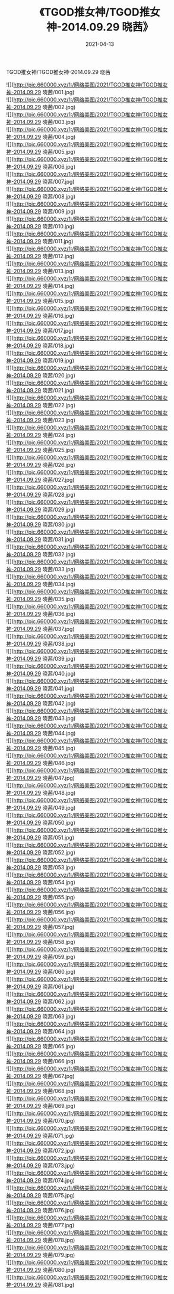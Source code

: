 ﻿---
layout: post
title:  《TGOD推女神/TGOD推女神-2014.09.29 晓茜》
date:   2021-04-13
img: http://pic.660000.xyz/1:/网络美图/2021/TGOD推女神/TGOD推女神-2014.09.29 晓茜/000.jpg
categories: [美女, 清纯, 唯美]
---

TGOD推女神/TGOD推女神-2014.09.29 晓茜

 ![](http://pic.660000.xyz/1:/网络美图/2021/TGOD推女神/TGOD推女神-2014.09.29 晓茜/001.jpg) <br>![](http://pic.660000.xyz/1:/网络美图/2021/TGOD推女神/TGOD推女神-2014.09.29 晓茜/002.jpg) <br>![](http://pic.660000.xyz/1:/网络美图/2021/TGOD推女神/TGOD推女神-2014.09.29 晓茜/003.jpg) <br>![](http://pic.660000.xyz/1:/网络美图/2021/TGOD推女神/TGOD推女神-2014.09.29 晓茜/004.jpg) <br>![](http://pic.660000.xyz/1:/网络美图/2021/TGOD推女神/TGOD推女神-2014.09.29 晓茜/005.jpg) <br>![](http://pic.660000.xyz/1:/网络美图/2021/TGOD推女神/TGOD推女神-2014.09.29 晓茜/006.jpg) <br>![](http://pic.660000.xyz/1:/网络美图/2021/TGOD推女神/TGOD推女神-2014.09.29 晓茜/007.jpg) <br>![](http://pic.660000.xyz/1:/网络美图/2021/TGOD推女神/TGOD推女神-2014.09.29 晓茜/008.jpg) <br>![](http://pic.660000.xyz/1:/网络美图/2021/TGOD推女神/TGOD推女神-2014.09.29 晓茜/009.jpg) <br>![](http://pic.660000.xyz/1:/网络美图/2021/TGOD推女神/TGOD推女神-2014.09.29 晓茜/010.jpg) <br>![](http://pic.660000.xyz/1:/网络美图/2021/TGOD推女神/TGOD推女神-2014.09.29 晓茜/011.jpg) <br>![](http://pic.660000.xyz/1:/网络美图/2021/TGOD推女神/TGOD推女神-2014.09.29 晓茜/012.jpg) <br>![](http://pic.660000.xyz/1:/网络美图/2021/TGOD推女神/TGOD推女神-2014.09.29 晓茜/013.jpg) <br>![](http://pic.660000.xyz/1:/网络美图/2021/TGOD推女神/TGOD推女神-2014.09.29 晓茜/014.jpg) <br>![](http://pic.660000.xyz/1:/网络美图/2021/TGOD推女神/TGOD推女神-2014.09.29 晓茜/015.jpg) <br>![](http://pic.660000.xyz/1:/网络美图/2021/TGOD推女神/TGOD推女神-2014.09.29 晓茜/016.jpg) <br>![](http://pic.660000.xyz/1:/网络美图/2021/TGOD推女神/TGOD推女神-2014.09.29 晓茜/017.jpg) <br>![](http://pic.660000.xyz/1:/网络美图/2021/TGOD推女神/TGOD推女神-2014.09.29 晓茜/018.jpg) <br>![](http://pic.660000.xyz/1:/网络美图/2021/TGOD推女神/TGOD推女神-2014.09.29 晓茜/019.jpg) <br>![](http://pic.660000.xyz/1:/网络美图/2021/TGOD推女神/TGOD推女神-2014.09.29 晓茜/020.jpg) <br>![](http://pic.660000.xyz/1:/网络美图/2021/TGOD推女神/TGOD推女神-2014.09.29 晓茜/021.jpg) <br>![](http://pic.660000.xyz/1:/网络美图/2021/TGOD推女神/TGOD推女神-2014.09.29 晓茜/022.jpg) <br>![](http://pic.660000.xyz/1:/网络美图/2021/TGOD推女神/TGOD推女神-2014.09.29 晓茜/023.jpg) <br>![](http://pic.660000.xyz/1:/网络美图/2021/TGOD推女神/TGOD推女神-2014.09.29 晓茜/024.jpg) <br>![](http://pic.660000.xyz/1:/网络美图/2021/TGOD推女神/TGOD推女神-2014.09.29 晓茜/025.jpg) <br>![](http://pic.660000.xyz/1:/网络美图/2021/TGOD推女神/TGOD推女神-2014.09.29 晓茜/026.jpg) <br>![](http://pic.660000.xyz/1:/网络美图/2021/TGOD推女神/TGOD推女神-2014.09.29 晓茜/027.jpg) <br>![](http://pic.660000.xyz/1:/网络美图/2021/TGOD推女神/TGOD推女神-2014.09.29 晓茜/028.jpg) <br>![](http://pic.660000.xyz/1:/网络美图/2021/TGOD推女神/TGOD推女神-2014.09.29 晓茜/029.jpg) <br>![](http://pic.660000.xyz/1:/网络美图/2021/TGOD推女神/TGOD推女神-2014.09.29 晓茜/030.jpg) <br>![](http://pic.660000.xyz/1:/网络美图/2021/TGOD推女神/TGOD推女神-2014.09.29 晓茜/031.jpg) <br>![](http://pic.660000.xyz/1:/网络美图/2021/TGOD推女神/TGOD推女神-2014.09.29 晓茜/032.jpg) <br>![](http://pic.660000.xyz/1:/网络美图/2021/TGOD推女神/TGOD推女神-2014.09.29 晓茜/033.jpg) <br>![](http://pic.660000.xyz/1:/网络美图/2021/TGOD推女神/TGOD推女神-2014.09.29 晓茜/034.jpg) <br>![](http://pic.660000.xyz/1:/网络美图/2021/TGOD推女神/TGOD推女神-2014.09.29 晓茜/035.jpg) <br>![](http://pic.660000.xyz/1:/网络美图/2021/TGOD推女神/TGOD推女神-2014.09.29 晓茜/036.jpg) <br>![](http://pic.660000.xyz/1:/网络美图/2021/TGOD推女神/TGOD推女神-2014.09.29 晓茜/037.jpg) <br>![](http://pic.660000.xyz/1:/网络美图/2021/TGOD推女神/TGOD推女神-2014.09.29 晓茜/038.jpg) <br>![](http://pic.660000.xyz/1:/网络美图/2021/TGOD推女神/TGOD推女神-2014.09.29 晓茜/039.jpg) <br>![](http://pic.660000.xyz/1:/网络美图/2021/TGOD推女神/TGOD推女神-2014.09.29 晓茜/040.jpg) <br>![](http://pic.660000.xyz/1:/网络美图/2021/TGOD推女神/TGOD推女神-2014.09.29 晓茜/041.jpg) <br>![](http://pic.660000.xyz/1:/网络美图/2021/TGOD推女神/TGOD推女神-2014.09.29 晓茜/042.jpg) <br>![](http://pic.660000.xyz/1:/网络美图/2021/TGOD推女神/TGOD推女神-2014.09.29 晓茜/043.jpg) <br>![](http://pic.660000.xyz/1:/网络美图/2021/TGOD推女神/TGOD推女神-2014.09.29 晓茜/044.jpg) <br>![](http://pic.660000.xyz/1:/网络美图/2021/TGOD推女神/TGOD推女神-2014.09.29 晓茜/045.jpg) <br>![](http://pic.660000.xyz/1:/网络美图/2021/TGOD推女神/TGOD推女神-2014.09.29 晓茜/046.jpg) <br>![](http://pic.660000.xyz/1:/网络美图/2021/TGOD推女神/TGOD推女神-2014.09.29 晓茜/047.jpg) <br>![](http://pic.660000.xyz/1:/网络美图/2021/TGOD推女神/TGOD推女神-2014.09.29 晓茜/048.jpg) <br>![](http://pic.660000.xyz/1:/网络美图/2021/TGOD推女神/TGOD推女神-2014.09.29 晓茜/049.jpg) <br>![](http://pic.660000.xyz/1:/网络美图/2021/TGOD推女神/TGOD推女神-2014.09.29 晓茜/050.jpg) <br>![](http://pic.660000.xyz/1:/网络美图/2021/TGOD推女神/TGOD推女神-2014.09.29 晓茜/051.jpg) <br>![](http://pic.660000.xyz/1:/网络美图/2021/TGOD推女神/TGOD推女神-2014.09.29 晓茜/052.jpg) <br>![](http://pic.660000.xyz/1:/网络美图/2021/TGOD推女神/TGOD推女神-2014.09.29 晓茜/053.jpg) <br>![](http://pic.660000.xyz/1:/网络美图/2021/TGOD推女神/TGOD推女神-2014.09.29 晓茜/054.jpg) <br>![](http://pic.660000.xyz/1:/网络美图/2021/TGOD推女神/TGOD推女神-2014.09.29 晓茜/055.jpg) <br>![](http://pic.660000.xyz/1:/网络美图/2021/TGOD推女神/TGOD推女神-2014.09.29 晓茜/056.jpg) <br>![](http://pic.660000.xyz/1:/网络美图/2021/TGOD推女神/TGOD推女神-2014.09.29 晓茜/057.jpg) <br>![](http://pic.660000.xyz/1:/网络美图/2021/TGOD推女神/TGOD推女神-2014.09.29 晓茜/058.jpg) <br>![](http://pic.660000.xyz/1:/网络美图/2021/TGOD推女神/TGOD推女神-2014.09.29 晓茜/059.jpg) <br>![](http://pic.660000.xyz/1:/网络美图/2021/TGOD推女神/TGOD推女神-2014.09.29 晓茜/060.jpg) <br>![](http://pic.660000.xyz/1:/网络美图/2021/TGOD推女神/TGOD推女神-2014.09.29 晓茜/061.jpg) <br>![](http://pic.660000.xyz/1:/网络美图/2021/TGOD推女神/TGOD推女神-2014.09.29 晓茜/062.jpg) <br>![](http://pic.660000.xyz/1:/网络美图/2021/TGOD推女神/TGOD推女神-2014.09.29 晓茜/063.jpg) <br>![](http://pic.660000.xyz/1:/网络美图/2021/TGOD推女神/TGOD推女神-2014.09.29 晓茜/064.jpg) <br>![](http://pic.660000.xyz/1:/网络美图/2021/TGOD推女神/TGOD推女神-2014.09.29 晓茜/065.jpg) <br>![](http://pic.660000.xyz/1:/网络美图/2021/TGOD推女神/TGOD推女神-2014.09.29 晓茜/066.jpg) <br>![](http://pic.660000.xyz/1:/网络美图/2021/TGOD推女神/TGOD推女神-2014.09.29 晓茜/067.jpg) <br>![](http://pic.660000.xyz/1:/网络美图/2021/TGOD推女神/TGOD推女神-2014.09.29 晓茜/068.jpg) <br>![](http://pic.660000.xyz/1:/网络美图/2021/TGOD推女神/TGOD推女神-2014.09.29 晓茜/069.jpg) <br>![](http://pic.660000.xyz/1:/网络美图/2021/TGOD推女神/TGOD推女神-2014.09.29 晓茜/070.jpg) <br>![](http://pic.660000.xyz/1:/网络美图/2021/TGOD推女神/TGOD推女神-2014.09.29 晓茜/071.jpg) <br>![](http://pic.660000.xyz/1:/网络美图/2021/TGOD推女神/TGOD推女神-2014.09.29 晓茜/072.jpg) <br>![](http://pic.660000.xyz/1:/网络美图/2021/TGOD推女神/TGOD推女神-2014.09.29 晓茜/073.jpg) <br>![](http://pic.660000.xyz/1:/网络美图/2021/TGOD推女神/TGOD推女神-2014.09.29 晓茜/074.jpg) <br>![](http://pic.660000.xyz/1:/网络美图/2021/TGOD推女神/TGOD推女神-2014.09.29 晓茜/075.jpg) <br>![](http://pic.660000.xyz/1:/网络美图/2021/TGOD推女神/TGOD推女神-2014.09.29 晓茜/076.jpg) <br>![](http://pic.660000.xyz/1:/网络美图/2021/TGOD推女神/TGOD推女神-2014.09.29 晓茜/077.jpg) <br>![](http://pic.660000.xyz/1:/网络美图/2021/TGOD推女神/TGOD推女神-2014.09.29 晓茜/078.jpg) <br>![](http://pic.660000.xyz/1:/网络美图/2021/TGOD推女神/TGOD推女神-2014.09.29 晓茜/079.jpg) <br>![](http://pic.660000.xyz/1:/网络美图/2021/TGOD推女神/TGOD推女神-2014.09.29 晓茜/080.jpg) <br>![](http://pic.660000.xyz/1:/网络美图/2021/TGOD推女神/TGOD推女神-2014.09.29 晓茜/081.jpg) <br>